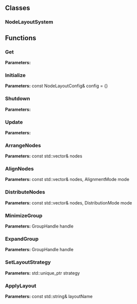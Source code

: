 
## Classes

### NodeLayoutSystem




## Functions

### Get



**Parameters:** 

### Initialize



**Parameters:** const NodeLayoutConfig& config = {}

### Shutdown



**Parameters:** 

### Update



**Parameters:** 

### ArrangeNodes



**Parameters:** const std::vector<NodeHandle>& nodes

### AlignNodes



**Parameters:** const std::vector<NodeHandle>& nodes, AlignmentMode mode

### DistributeNodes



**Parameters:** const std::vector<NodeHandle>& nodes, DistributionMode mode

### MinimizeGroup



**Parameters:** GroupHandle handle

### ExpandGroup



**Parameters:** GroupHandle handle

### SetLayoutStrategy



**Parameters:** std::unique_ptr<ILayoutStrategy> strategy

### ApplyLayout



**Parameters:** const std::string& layoutName
